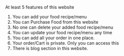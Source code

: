 At least 5 features of this website
1. You can add your food recipe/menu
2. You can Purchase Food from this website
3. No one can delete your added food recipe/menu
4. You can update your food recipe/menu any time
5. You can add all your order in one place. 
6. Your order/Cart is private. Only you can access this
7. There is blog section in this website.  

